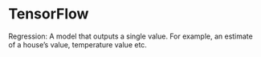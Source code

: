 # TensorFlow

Regression: A model that outputs a single value. For example, an estimate of a house’s value, temperature value etc.

